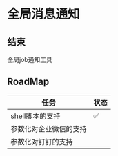 # 全局消息通知

## 结束

全局job通知工具

## RoadMap

| 任务          | 状态 |
|-------------|----|
| shell脚本的支持  | ✅  |
| 参数化对企业微信的支持 |    |
| 参数化对钉钉的支持   |    |



